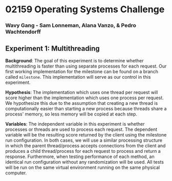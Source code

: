 # 02159 Operating Systems Challenge
### Wavy Gang - Sam Lonneman, Alana Vanzo, & Pedro Wachtendorff

## Experiment 1: Multithreading
**Background**: The goal of this experiment is to determine whether multithreading is faster than using separate processes for each request. Our first working implementation for the milestone can be found on a branch called `milestone`. This implementation will serve as our control in this experiment.

**Hypothesis**: The implementation which uses one thread per request will score higher than the implementation which uses one process per request. We hypothesize this due to the assumption that creating a new thread is computationally easier than starting a new process because threads share a process' memory, so less memory will be copied at each step.

**Variables**: The independent variable in this experiment is whether processes or threads are used to process each request. The dependent variable will be the resulting score returned by the client using the milestone run configuration. In both cases, we will use a similar processing structure in which the parent thread/process accepts connections from the client and produces a child thread/process for each request to process and return a response. Furthermore, when testing performance of each method, an identical run configuration without any randomization will be used. All tests will be run on the same virtual environment running on the same physical computer.
